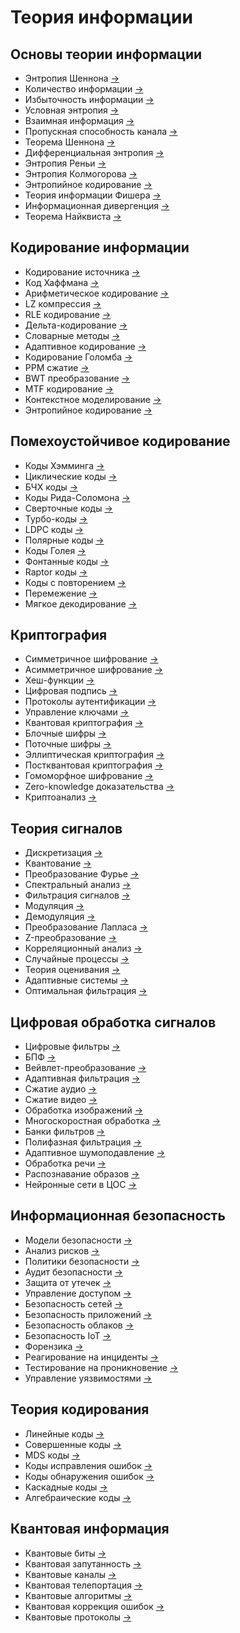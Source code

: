 # Теория информации

## Основы теории информации
- Энтропия Шеннона [→](/notes/shannon_entropy.md)
- Количество информации [→](/notes/information_amount.md)
- Избыточность информации [→](/notes/information_redundancy.md)
- Условная энтропия [→](/notes/conditional_entropy.md)
- Взаимная информация [→](/notes/mutual_information.md)
- Пропускная способность канала [→](/notes/channel_capacity.md)
- Теорема Шеннона [→](/notes/shannon_theorem.md)
- Дифференциальная энтропия [→](/notes/differential_entropy.md)
- Энтропия Реньи [→](/notes/renyi_entropy.md)
- Энтропия Колмогорова [→](/notes/kolmogorov_entropy.md)
- Энтропийное кодирование [→](/notes/entropy_coding.md)
- Теория информации Фишера [→](/notes/fisher_information.md)
- Информационная дивергенция [→](/notes/information_divergence.md)
- Теорема Найквиста [→](/notes/nyquist_theorem.md)

## Кодирование информации
- Кодирование источника [→](/notes/source_coding.md)
- Код Хаффмана [→](/notes/huffman_coding.md)
- Арифметическое кодирование [→](/notes/arithmetic_coding.md)
- LZ компрессия [→](/notes/lz_compression.md)
- RLE кодирование [→](/notes/rle_coding.md)
- Дельта-кодирование [→](/notes/delta_coding.md)
- Словарные методы [→](/notes/dictionary_methods.md)
- Адаптивное кодирование [→](/notes/adaptive_coding.md)
- Кодирование Голомба [→](/notes/golomb_coding.md)
- PPM сжатие [→](/notes/ppm_compression.md)
- BWT преобразование [→](/notes/burrows_wheeler.md)
- MTF кодирование [→](/notes/move_to_front.md)
- Контекстное моделирование [→](/notes/context_modeling.md)
- Энтропийное кодирование [→](/notes/entropy_coding_methods.md)

## Помехоустойчивое кодирование
- Коды Хэмминга [→](/notes/hamming_codes.md)
- Циклические коды [→](/notes/cyclic_codes.md)
- БЧХ коды [→](/notes/bch_codes.md)
- Коды Рида-Соломона [→](/notes/reed_solomon.md)
- Сверточные коды [→](/notes/convolutional_codes.md)
- Турбо-коды [→](/notes/turbo_codes.md)
- LDPC коды [→](/notes/ldpc_codes.md)
- Полярные коды [→](/notes/polar_codes.md)
- Коды Голея [→](/notes/golay_codes.md)
- Фонтанные коды [→](/notes/fountain_codes.md)
- Raptor коды [→](/notes/raptor_codes.md)
- Коды с повторением [→](/notes/repetition_codes.md)
- Перемежение [→](/notes/interleaving.md)
- Мягкое декодирование [→](/notes/soft_decoding.md)

## Криптография
- Симметричное шифрование [→](/notes/symmetric_encryption.md)
- Асимметричное шифрование [→](/notes/asymmetric_encryption.md)
- Хеш-функции [→](/notes/hash_functions.md)
- Цифровая подпись [→](/notes/digital_signature.md)
- Протоколы аутентификации [→](/notes/auth_protocols.md)
- Управление ключами [→](/notes/key_management.md)
- Квантовая криптография [→](/notes/quantum_cryptography.md)
- Блочные шифры [→](/notes/block_ciphers.md)
- Поточные шифры [→](/notes/stream_ciphers.md)
- Эллиптическая криптография [→](/notes/elliptic_crypto.md)
- Постквантовая криптография [→](/notes/post_quantum_crypto.md)
- Гомоморфное шифрование [→](/notes/homomorphic_encryption.md)
- Zero-knowledge доказательства [→](/notes/zero_knowledge.md)
- Криптоанализ [→](/notes/cryptanalysis.md)

## Теория сигналов
- Дискретизация [→](/notes/sampling.md)
- Квантование [→](/notes/quantization.md)
- Преобразование Фурье [→](/notes/fourier_transform.md)
- Спектральный анализ [→](/notes/spectral_analysis.md)
- Фильтрация сигналов [→](/notes/signal_filtering.md)
- Модуляция [→](/notes/modulation.md)
- Демодуляция [→](/notes/demodulation.md)
- Преобразование Лапласа [→](/notes/laplace_transform.md)
- Z-преобразование [→](/notes/z_transform.md)
- Корреляционный анализ [→](/notes/correlation_analysis.md)
- Случайные процессы [→](/notes/random_processes.md)
- Теория оценивания [→](/notes/estimation_theory.md)
- Адаптивные системы [→](/notes/adaptive_systems.md)
- Оптимальная фильтрация [→](/notes/optimal_filtering.md)

## Цифровая обработка сигналов
- Цифровые фильтры [→](/notes/digital_filters.md)
- БПФ [→](/notes/fft.md)
- Вейвлет-преобразование [→](/notes/wavelet_transform.md)
- Адаптивная фильтрация [→](/notes/adaptive_filtering.md)
- Сжатие аудио [→](/notes/audio_compression.md)
- Сжатие видео [→](/notes/video_compression.md)
- Обработка изображений [→](/notes/image_processing.md)
- Многоскоростная обработка [→](/notes/multirate_processing.md)
- Банки фильтров [→](/notes/filter_banks.md)
- Полифазная фильтрация [→](/notes/polyphase_filtering.md)
- Адаптивное шумоподавление [→](/notes/adaptive_noise_reduction.md)
- Обработка речи [→](/notes/speech_processing.md)
- Распознавание образов [→](/notes/pattern_recognition.md)
- Нейронные сети в ЦОС [→](/notes/neural_dsp.md)

## Информационная безопасность
- Модели безопасности [→](/notes/security_models.md)
- Анализ рисков [→](/notes/risk_analysis.md)
- Политики безопасности [→](/notes/security_policies.md)
- Аудит безопасности [→](/notes/security_audit.md)
- Защита от утечек [→](/notes/dlp.md)
- Управление доступом [→](/notes/access_management.md)
- Безопасность сетей [→](/notes/network_security.md)
- Безопасность приложений [→](/notes/application_security.md)
- Безопасность облаков [→](/notes/cloud_security.md)
- Безопасность IoT [→](/notes/iot_security.md)
- Форензика [→](/notes/digital_forensics.md)
- Реагирование на инциденты [→](/notes/incident_response.md)
- Тестирование на проникновение [→](/notes/penetration_testing.md)
- Управление уязвимостями [→](/notes/vulnerability_management.md)

## Теория кодирования
- Линейные коды [→](/notes/linear_codes.md)
- Совершенные коды [→](/notes/perfect_codes.md)
- MDS коды [→](/notes/mds_codes.md)
- Коды исправления ошибок [→](/notes/error_correction.md)
- Коды обнаружения ошибок [→](/notes/error_detection.md)
- Каскадные коды [→](/notes/concatenated_codes.md)
- Алгебраические коды [→](/notes/algebraic_codes.md)

## Квантовая информация
- Квантовые биты [→](/notes/qubits_info.md)
- Квантовая запутанность [→](/notes/quantum_entanglement_info.md)
- Квантовые каналы [→](/notes/quantum_channels.md)
- Квантовая телепортация [→](/notes/quantum_teleportation.md)
- Квантовые алгоритмы [→](/notes/quantum_algorithms_info.md)
- Квантовая коррекция ошибок [→](/notes/quantum_error_correction_info.md)
- Квантовые протоколы [→](/notes/quantum_protocols.md)
